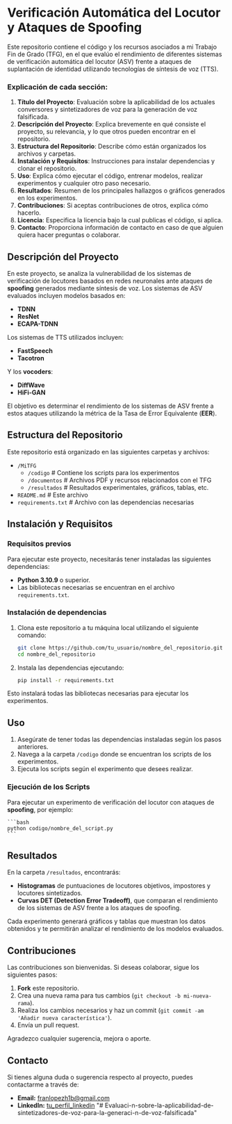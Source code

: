 # Verificación Automática del Locutor y Ataques de Spoofing

Este repositorio contiene el código y los recursos asociados a mi Trabajo Fin de Grado (TFG), en el que evalúo el rendimiento de diferentes sistemas de verificación automática del locutor (ASV) frente a ataques de suplantación de identidad utilizando tecnologías de síntesis de voz (TTS).

### Explicación de cada sección:

1. **Título del Proyecto**: Evaluación sobre la aplicabilidad de los actuales conversores y sintetizadores de voz para la generación de voz falsificada.
2. **Descripción del Proyecto**: Explica brevemente en qué consiste el proyecto, su relevancia, y lo que otros pueden encontrar en el repositorio.
3. **Estructura del Repositorio**: Describe cómo están organizados los archivos y carpetas.
4. **Instalación y Requisitos**: Instrucciones para instalar dependencias y clonar el repositorio.
5. **Uso**: Explica cómo ejecutar el código, entrenar modelos, realizar experimentos y cualquier otro paso necesario.
6. **Resultados**: Resumen de los principales hallazgos o gráficos generados en los experimentos.
7. **Contribuciones**: Si aceptas contribuciones de otros, explica cómo hacerlo.
8. **Licencia**: Especifica la licencia bajo la cual publicas el código, si aplica.
9. **Contacto**: Proporciona información de contacto en caso de que alguien quiera hacer preguntas o colaborar.

## Descripción del Proyecto

En este proyecto, se analiza la vulnerabilidad de los sistemas de verificación de locutores basados en redes neuronales ante ataques de **spoofing** generados mediante síntesis de voz. Los sistemas de ASV evaluados incluyen modelos basados en:
- **TDNN**
- **ResNet**
- **ECAPA-TDNN**

Los sistemas de TTS utilizados incluyen:
- **FastSpeech**
- **Tacotron**

Y los **vocoders**:
- **DiffWave**
- **HiFi-GAN**

El objetivo es determinar el rendimiento de los sistemas de ASV frente a estos ataques utilizando la métrica de la Tasa de Error Equivalente (**EER**).

## Estructura del Repositorio

Este repositorio está organizado en las siguientes carpetas y archivos:

- `/MiTFG`
  - `/codigo`        # Contiene los scripts para los experimentos
  - `/documentos`    # Archivos PDF y recursos relacionados con el TFG
  - `/resultados`    # Resultados experimentales, gráficos, tablas, etc.
- `README.md`        # Este archivo
- `requirements.txt` # Archivo con las dependencias necesarias

## Instalación y Requisitos

### Requisitos previos

Para ejecutar este proyecto, necesitarás tener instaladas las siguientes dependencias:

- **Python 3.10.9** o superior.
- Las bibliotecas necesarias se encuentran en el archivo `requirements.txt`.

### Instalación de dependencias

1. Clona este repositorio a tu máquina local utilizando el siguiente comando:

    ```bash
    git clone https://github.com/tu_usuario/nombre_del_repositorio.git
    cd nombre_del_repositorio
    ```

2. Instala las dependencias ejecutando:

    ```bash
    pip install -r requirements.txt
    ```

Esto instalará todas las bibliotecas necesarias para ejecutar los experimentos.

## Uso

1. Asegúrate de tener todas las dependencias instaladas según los pasos anteriores.
2. Navega a la carpeta `/codigo` donde se encuentran los scripts de los experimentos.
3. Ejecuta los scripts según el experimento que desees realizar.

### Ejecución de los Scripts

Para ejecutar un experimento de verificación del locutor con ataques de **spoofing**, por ejemplo:

	```bash
	python codigo/nombre_del_script.py
	```
## Resultados

En la carpeta `/resultados`, encontrarás:

- **Histogramas** de puntuaciones de locutores objetivos, impostores y locutores sintetizados.
- **Curvas DET (Detection Error Tradeoff)**, que comparan el rendimiento de los sistemas de ASV frente a los ataques de spoofing.

Cada experimento generará gráficos y tablas que muestran los datos obtenidos y te permitirán analizar el rendimiento de los modelos evaluados.

## Contribuciones

Las contribuciones son bienvenidas. Si deseas colaborar, sigue los siguientes pasos:

1. **Fork** este repositorio.
2. Crea una nueva rama para tus cambios (`git checkout -b mi-nueva-rama`).
3. Realiza los cambios necesarios y haz un commit (`git commit -am 'Añadir nueva característica'`).
4. Envía un pull request.

Agradezco cualquier sugerencia, mejora o aporte.

## Contacto

Si tienes alguna duda o sugerencia respecto al proyecto, puedes contactarme a través de:

- **Email:** franlopezh1b@gmail.com
- **LinkedIn:** [tu_perfil_linkedin](https://www.linkedin.com/in/tu_perfil)
"# Evaluaci-n-sobre-la-aplicabilidad-de-sintetizadores-de-voz-para-la-generaci-n-de-voz-falsificada" 
